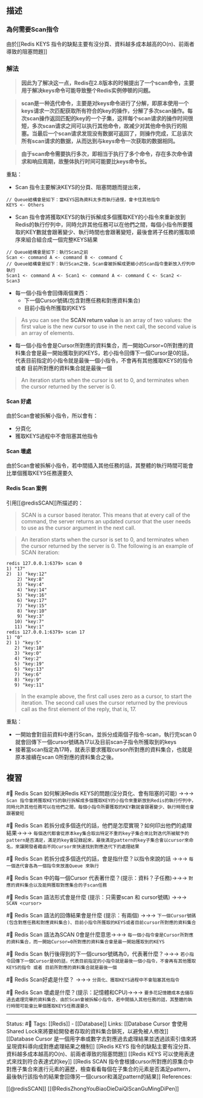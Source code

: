 
## 描述

### 為何需要Scan指令
由於[[Redis KEYS 指令的缺點主要有沒分頁、資料越多成本越高的O(n)、前兩者導致的阻塞問題]]

### 解法


> **因此为了解决这一点，Redis在2.8版本的时候提出了一个scan命令，主要用于解决keys命令可能导致整个Redis实例停顿的问题。**

> **scan是一种迭代命令，主要是对keys命令进行了分解，即原本使用一个keys请求一次匹配获取所有符合的key的操作，分解了多次scan操作。每次scan操作返回匹配的key的一个子集，这样每个scan请求的操作时间很短，多次scan请求之间可以执行其他命令，故减少对其他命令执行的阻塞。当最后一个scan请求发现没有数据可返回了，则操作完成，汇总该次所有scan请求的数据，从而达到与keys命令一次获取的数据相同。**

> **由于scan命令需要执行多次，即相当于执行了多个命令，存在多次命令请求和响应周期，故整体执行时间可能要比keys命令长。**

重點：
- Scan 指令主要解決KEYS的分頁、阻塞問題而提出來，
```
// Queue結構會是如下：當KEYS因為資料太多而執行過慢，會卡住其他指令
KEYS <- Others
```
- Scan 指令會將獲取KEYS的執行拆解成多個獲取KEY的小指令來重新放到Redis的執行佇列中，同時允許其他任務可以在他們之間，每個小指令所要獲取的KEY數就會跟著變少、執行時間也會跟著變短，最後會將子任務的獲取順序來組合組合成一個完整KEYS結果
```
// Queue結構會是如下：執行Scan之前
Scan <- command A <- command B <- command C
// Queue結構會是如下：執行Scan之後，Scan會被拆解成更細小的Scan指令重新放入佇列中執行
Scan1 <- command A <- Scan1 <- command A <- command C <- Scan2 <- Scan3
```
- 每一個小指令會回傳兩個東西：
	- 下一個Cursor號碼(包含對應任務和對應資料集合)
	- 目前小指令所獲取的KEYS
>  As you can see the **SCAN return value** is an array of two values: the first value is the new cursor to use in the next call, the second value is an array of elements.

- 每一個小指令會是Cursor所對應的資料集合，而一開始Cursor=0所對應的資料集合會是最一開始獲取到的KEYS，若小指令回傳下一個Cursor是0的話，代表目前指定的小指令就是最後一個小指令，不會再有其他獲取KEYS的指令 或者 目前所對應的資料集合就是最後一個
>  An iteration starts when the cursor is set to 0, and terminates when the cursor returned by the server is 0.


#### Scan 好處
由於Scan會被拆解小指令，所以會有：
- 分頁化
- 獲取KEYS過程中不會阻塞其他指令

#### Scan 壞處
由於Scan會被拆解小指令，若中間插入其他任務的話，其整體的執行時間可能會比單個獲取KEYS任務還要久

#### Redis Scan 案例
引用[[@redisSCAN]]所描述的：
> SCAN is a cursor based iterator. This means that at every call of the command, the server returns an updated cursor that the user needs to use as the cursor argument in the next call.

> An iteration starts when the cursor is set to 0, and terminates when the cursor returned by the server is 0. The following is an example of SCAN iteration:

```
redis 127.0.0.1:6379> scan 0
1) "17"
2)  1) "key:12"
    2) "key:8"
    3) "key:4"
    4) "key:14"
    5) "key:16"
    6) "key:17"
    7) "key:15"
    8) "key:10"
    9) "key:3"
   10) "key:7"
   11) "key:1"
redis 127.0.0.1:6379> scan 17
1) "0"
2) 1) "key:5"
   2) "key:18"
   3) "key:0"
   4) "key:2"
   5) "key:19"
   6) "key:13"
   7) "key:6"
   8) "key:9"
   9) "key:11"
```



> In the example above, the first call uses zero as a cursor, to start the iteration. The second call uses the cursor returned by the previous call as the first element of the reply, that is, 17.


重點：
- 一開始會對目前資料中進行Scan，並拆分成兩個子指令-scan，執行完scan 0 就會回傳下一個cursor號碼為17以及目前scan子指令所獲取到的keys
- 接著當scan指定為17時，就表示要求獲取curson所對應的資料集合，也就是原本接續在scan 0所對應的資料集合之後。


## 複習
#🧠 Redis Scan 如何解決Redis KEYS的問題(沒分頁化、會有阻塞的可能) ->->-> `Scan 指令會將獲取KEYS的執行拆解成多個獲取KEY的小指令來重新放到Redis的執行佇列中，同時允許其他任務可以在他們之間，每個小指令所要獲取的KEY數就會跟著變少、執行時間也會跟著變短`
<!--SR:!2022-07-16,28,250-->

#🧠 Redis Scan 若拆分成多個迭代的話，他們是怎麼實現？如何印出他們的處理結果->->-> `每個迭代都會從原本key集合取出特定不重的key子集合來比對迭代所被賦予的pattern是否滿足，滿足的key會記錄起來，最後滿足pattern的key子集合會以cursor來命名，來讓開發者藉由不同cursor來快速找到對應迭代下的處理結果`
<!--SR:!2022-07-17,3,250-->

#🧠 Redis Scan 若拆分成多個迭代的話，會是指什麼？以指令來說的話 ->->-> `每一個迭代會各為一個指令來放進Queue 來執行`
<!--SR:!2022-07-18,3,250-->


#🧠 Redis Scan 中的每一個Cursor 代表著什麼？(提示：資料？子任務)->->-> `對應的資料集合以及能夠獲取對應集合的子scan任務`
<!--SR:!2022-09-23,70,250-->

#🧠  Redis Scan 語法形式會是什麼 (提示：只需要scan 和 cursor號碼) ->->-> `SCAN <cursor>`
<!--SR:!2022-09-25,72,250-->

#🧠  Redis Scan 語法的回傳結果會是什麼 (提示：有兩個) ->->-> `下一個Cursor號碼(包含對應任務和對應資料集合)、目前小指令所獲取的KEYS或者目前cursor所對應的資料集合`
<!--SR:!2022-07-16,28,250-->

#🧠  Redis Scan 語法為SCAN 0會是什麼意思->->-> `每一個小指令會是Cursor所對應的資料集合，而一開始Cursor=0所對應的資料集合會是最一開始獲取到的KEYS`
<!--SR:!2022-09-19,66,250-->

#🧠  Redis Scan 執行後得到的下一個cursor號碼為0，代表著什麼？->->-> `若小指令回傳下一個Cursor是0的話，代表目前指定的小指令就是最後一個小指令，不會再有其他獲取KEYS的指令 或者 目前所對應的資料集合就是最後一個`
<!--SR:!2022-08-26,50,250-->

#🧠 Redis Scan好處是什麼？ ->->-> `分頁化、獲取KEYS過程中不會阻塞其他指令`
<!--SR:!2022-07-16,28,250-->

#🧠  Redis Scan 壞處是什麼？(提示：記憶體和CPU)->->-> `要多花記憶體成本去儲存過去處理完畢的資料集合、由於Scan會被拆解小指令，若中間插入其他任務的話，其整體的執行時間可能會比單個獲取KEYS任務還要久`
<!--SR:!2022-07-17,28,250-->

---
Status: #🌱 
Tags:
[[Redis]] - [[Database]]
Links:
[[Database Cursor 會使用Shared Lock來將要給開發者存取的資料集合鎖死，以避免被人修改]]
[[Database Cursor 是一個用字串或數字去對應過去處理結果並透過該索引值來將呈現資料導向成對應處理結果之機制]]
[[Redis KEYS 指令的缺點主要有沒分頁、資料越多成本越高的O(n)、前兩者導致的阻塞問題]]
[[Redis KEYS 可以使用表達式來找到符合表達式的key]]
[[Redis SCAN 指令會根據cursor所對應的原集合中對應子集合來進行元素的遍歷，檢查看看每個在子集合的元素是否滿足pattern，最後執行該指令的結果會回傳另一個cursor和滿足pattern的結果]]
References:

[[@redisSCAN]]
[[@RedisZhongYouBiaoDieDaiQiScanGuMingDiPen]]